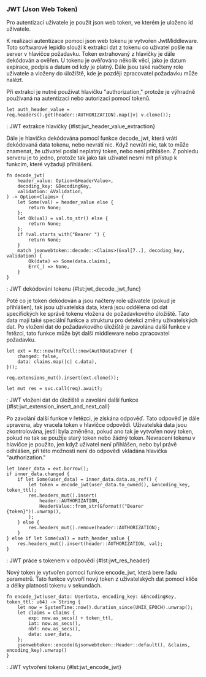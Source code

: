 
### JWT (Json Web Token)

Pro autentizaci uživatele je použit json web token, ve kterém je uloženo id uživatele.

K realizaci autentizace pomocí json web tokenu je vytvořen JwtMiddleware.
Toto softwarové lepidlo slouží k extrakci dat z tokenu co uživatel pošle na server v hlavičce požadavku.
Token extrahovaný z hlavičky je dále dekódován a ověřen.
U tokenu je ověřováno několik věcí, jako je datum expirace, podpis a datum od kdy je platný.
Dále jsou také načteny role uživatele a vloženy do úložiště, kde je později zpracovatel požadavku může nalézt.

Při extrakci je nutné používat hlavičku "authorization," protože je výhradně používaná na autentizaci nebo autorizaci pomocí tokenů.

```{.rust .linenos}
let auth_header_value = req.headers().get(header::AUTHORIZATION).map(|v| v.clone());
```

: JWT extrakce hlavičky {#lst:jwt_header_value_extraction}

Dále je hlavička dekódována pomocí funkce decode_jwt, která vrátí dekódovaná data tokenu, nebo nevrátí nic.
Když nevrátí nic, tak to může znamenat, že uživatel poslal neplatný token, nebo není přihlášen.
Z pohledu serveru je to jedno, protože tak jako tak uživatel nesmí mít přístup k funkcím, které vyžadují přihlášení.

```{.rust .linenos}
fn decode_jwt(
    header_value: Option<&HeaderValue>,
    decoding_key: &DecodingKey,
    validation: &Validation,
) -> Option<Claims> {
    let Some(val) = header_value else {
        return None;
    };
    let Ok(val) = val.to_str() else {
        return None;
    };
    if !val.starts_with("Bearer ") {
        return None;
    }
    match jsonwebtoken::decode::<Claims>(&val[7..], decoding_key, validation) {
        Ok(data) => Some(data.claims),
        Err(_) => None,
    }
}
```

: JWT dekódování tokenu {#lst:jwt_decode_jwt_func}

Poté co je token dekódován a jsou načteny role uživatele (pokud je přihlášen),
tak jsou uživatelská data, která jsou oddělena od dat specifických ke správě tokenu vložena do požadavkového úložiště.
Tato data mají také speciální funkce a strukturu pro detekci změny uživatelských dat.
Po vložení dat do požadavkového úložiště je zavolána další funkce v řetězci,
tato funkce může být další middleware nebo zpracovatel požadavku.

```{.rust .linenos}
let ext = Rc::new(RefCell::new(AuthDataInner {
    changed: false,
    data: claims.map(|c| c.data),
}));

req.extensions_mut().insert(ext.clone());

let mut res = svc.call(req).await?;
```

: JWT vložení dat do úložiště a zavolání další funkce {#lst:jwt_extension_insert_and_next_call}

Po zavolání další funkce v řetězci, je získána odpověď.
Tato odpověď je dále upravena, aby vracela token v hlavičce odpovědi.
Uživatelská data jsou zkontrolována, jestli byla změněna,
pokud ano tak je vytvořen nový token,
pokud ne tak se použije starý token nebo žádný token.
Nevracení tokenu v hlavičce je použito, jen když uživatel není přihlášen, nebo byl právě odhlášen,
při této možnosti není do odpovědi vkládána hlavička "authorization."

```{.rust .linenos}
let inner_data = ext.borrow();
if inner_data.changed {
    if let Some(user_data) = inner_data.data.as_ref() {
        let token = encode_jwt(user_data.to_owned(), &encoding_key, token_ttl);
        res.headers_mut().insert(
            header::AUTHORIZATION,
            HeaderValue::from_str(&format!("Bearer {token}")).unwrap(),
        );
    } else {
        res.headers_mut().remove(header::AUTHORIZATION);
    }
} else if let Some(val) = auth_header_value {
    res.headers_mut().insert(header::AUTHORIZATION, val);
}
```

: JWT práce s tokenem v odpovědi {#lst:jwt_res_header}

Nový token je vytvořen pomocí funkce encode_jwt, která bere řadu parametrů.
Tato funkce vytvoří nový token z uživatelských dat pomocí klíče a délky platnosti tokenu v sekundách.

```{.rust .linenos}
fn encode_jwt(user_data: UserData, encoding_key: &EncodingKey, token_ttl: u64) -> String {
    let now = SystemTime::now().duration_since(UNIX_EPOCH).unwrap();
    let claims = Claims {
        exp: now.as_secs() + token_ttl,
        iat: now.as_secs(),
        nbf: now.as_secs(),
        data: user_data,
    };
    jsonwebtoken::encode(&jsonwebtoken::Header::default(), &claims, encoding_key).unwrap()
}
```

: JWT vytvoření tokenu {#lst:jwt_encode_jwt}

